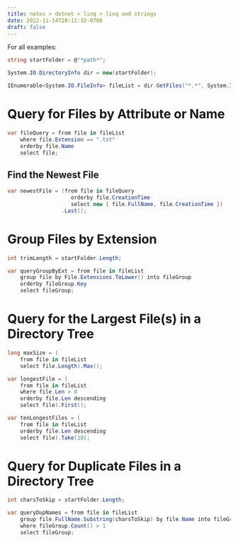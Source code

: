 ```yaml
---
title: notes > dotnet > linq > linq and strings
date: 2022-11-14T20:11:32-0700
draft: false
---
```

For all examples:
```cs
string startFolder = @"*path*";

System.IO.DirectoryInfo dir = new(startFolder);

IEnumerable<System.IO.FileInfo> fileList = dir.GetFiles("*.*", System.IO.SearchOption.AllDirectories);
```

# Query for Files by Attribute or Name
```cs
var fileQuery = from file in fileList
    where file.Extension == ".txt"
    orderby file.Name
    select file;
```

## Find the Newest File
```cs
var newestFile = (from file in fileQuery
                    orderby file.CreationTime
                    select new { file.FullName, file.CreationTime })
                 .Last();
```

# Group Files by Extension
```cs
int trimLength = startFolder.Length;

var queryGroupByExt = from file in fileList
    group file by File.Extensions.ToLower() into fileGroup
    orderby fileGroup.Key
    select fileGroup;
```

# Query for the Largest File(s) in a Directory Tree
```cs
long maxSize = (
    from file in fileList 
    select file.Length).Max();

var longestFile = (
    from file in fileList
    where file.Len > 0
    orderby file.Len descending
    select file).First();

var tenLongestFiles = (
    from file in fileList
    orderby file.Len descending
    select file).Take(10);
```

# Query for Duplicate Files in a Directory Tree
```cs
int charsToSkip = startFolder.Length;

var queryDupNames = from file in fileList
    group file.FullName.Substring(charsToSkip) by file.Name into fileGroup
    where fileGroup.Count() > 1
    select fileGroup;
```

